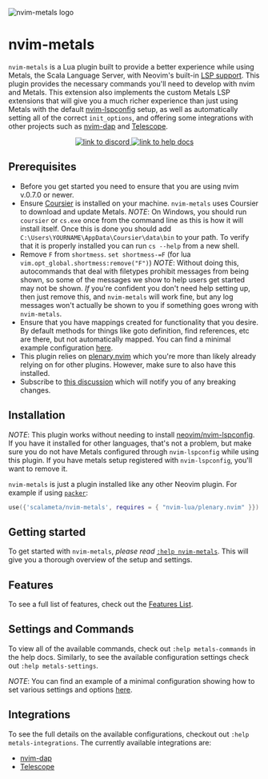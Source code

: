 ![nvim-metals logo](https://i.imgur.com/7gqEQOi.png)

# nvim-metals

`nvim-metals` is a Lua plugin built to provide a better experience while using
Metals, the Scala Language Server, with Neovim's built-in [LSP
support](https://neovim.io/doc/user/lsp.html). This plugin provides the
necessary commands you'll need to develop with nvim and Metals. This extension
also implements the custom Metals LSP extensions that will give you a much
richer experience than just using Metals with the default
[nvim-lspconfig](https://github.com/neovim/nvim-lspconfig) setup, as well as
automatically setting all of the correct `init_options`, and offering some
integrations with other projects such as
[nvim-dap](https://github.com/mfussenegger/nvim-dap) and
[Telescope](https://github.com/nvim-telescope/telescope.nvim).

<p align="center">
    <a href="https://discord.gg/FaVDrJegEh">
        <img alt="link to discord" src="https://img.shields.io/discord/632642981228314653?style=flat-square">
    </a>
    <a href="https://github.com/scalameta/nvim-metals/blob/master/doc/metals.txt">
        <img alt="link to help docs" src="https://img.shields.io/badge/docs-%3Ah%20nvim--metals-blue?style=flat-square">
    </a>
</p>

## Prerequisites

- Before you get started you need to ensure that you are using nvim v.0.7.0 or
    newer.
- Ensure [Coursier](https://get-coursier.io/docs/cli-installation) is installed
    on your machine. `nvim-metals` uses Coursier to download and update Metals.
    _NOTE_: On Windows, you should run `coursier` or `cs.exe` once from the command
    line as this is how it will install itself. Once this is done you should 
    add `C:\Users\YOURNAME\AppData\Coursier\data\bin` to your path. To verify
    that it is properly installed you can run `cs --help` from a new shell.
- Remove `F` from `shortmess`. `set shortmess-=F`
    (for lua `vim.opt_global.shortmess:remove("F")`)
    _NOTE_: Without doing this, autocommands that deal with filetypes prohibit
    messages from being shown, so some of the messages we show to help users get
    started may not be shown. _If_ you're confident you don't need help setting
    up, then just remove this, and `nvim-metals` will work fine, but any log
    messages won't actually be shown to you if something goes wrong with
    `nvim-metals`.
- Ensure that you have mappings created for functionality that you desire. By
    default methods for things like goto definition, find references, etc are
    there, but not automatically mapped. You can find a minimal example
    configuration
    [here](https://github.com/scalameta/nvim-metals/discussions/39).
- This plugin relies on [plenary.nvim](https://github.com/nvim-lua/plenary.nvim)
    which you're more than likely already relying on for other plugins. However,
    make sure to also have this installed.
- Subscribe to [this
    discussion](https://github.com/scalameta/nvim-metals/discussions/253) which
    will notify you of any breaking changes.

## Installation

_NOTE_: This plugin works without needing to install
[neovim/nvim-lspconfig](https://github.com/neovim/nvim-lspconfig). If you have
it installed for other languages, that's not a problem, but make sure you do not
have Metals configured through `nvim-lspconfig` while using this plugin. If you
have metals setup registered with `nvim-lspconfig`, you'll want to remove
it.

`nvim-metals` is just a plugin installed like any other Neovim plugin. For
example if using [`packer`](https://github.com/wbthomason/packer.nvim):

```lua
use({'scalameta/nvim-metals', requires = { "nvim-lua/plenary.nvim" }})

```

## Getting started

To get started with `nvim-metals`, _please read_ [`:help
nvim-metals`](https://github.com/scalameta/nvim-metals/blob/main/doc/metals.txt).
This will give you a thorough overview of the setup and settings.

## Features

To see a full list of features, check out the [Features
List](https://github.com/scalameta/nvim-metals/discussions/279).

## Settings and Commands

To view all of the available commands, check out `:help metals-commands` in the
help docs. Similarly, to see the available configuration settings check out
`:help metals-settings`.

_NOTE_: You can find an example of a minimal configuration showing how to set
various settings and options
[here](https://github.com/scalameta/nvim-metals/discussions/39).

## Integrations

To see the full details on the available configurations, checkout out `:help
metals-integrations`. The currently available integrations are:
- [nvim-dap](https://github.com/mfussenegger/nvim-dap)
- [Telescope](https://github.com/nvim-telescope/telescope.nvim)

